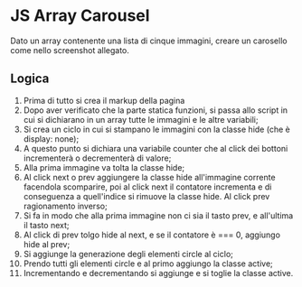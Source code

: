 JS Array Carousel
===
Dato un array contenente una lista di cinque immagini, creare un carosello come nello screenshot allegato.
## Logica
1. Prima di tutto si crea il markup della pagina
2. Dopo aver verificato che la parte statica funzioni, si passa allo script in cui si dichiarano in un array tutte le immagini e le altre variabili;
3. Si crea un ciclo in cui si stampano le immagini con la classe hide (che è display: none);
4. A questo punto si dichiara una variabile counter che al click dei bottoni incrementerà o decrementerà di valore;
5. Alla prima immagine va tolta la classe hide;
6. Al click next o prev aggiungere la classe hide all'immagine corrente facendola scomparire, poi al click next il contatore incrementa e di conseguenza a quell'indice si rimuove la classe hide. Al click prev ragionamento inverso;
7. Si fa in modo che alla prima immagine non ci sia il tasto prev, e all'ultima il tasto next;
8. Al click di prev tolgo hide al next, e se il contatore è === 0, aggiungo hide al prev;
9. Si aggiunge la generazione degli elementi circle al ciclo;
10. Prendo tutti gli elementi circle e al primo aggiungo la classe active;
11. Incrementando e decrementando si aggiunge e si toglie la classe active.
